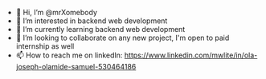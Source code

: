 - 👋 Hi, I’m @mrXomebody
- 👀 I’m interested in backend web development
- 🌱 I’m currently learning backend web development
- 💞️ I’m looking to collaborate on any new project, I'm open to paid internship as well
- 📫 How to reach me on linkedIn: https://www.linkedin.com/mwlite/in/ola-joseph-olamide-samuel-530464186

<!---
mrXomebody/mrXomebody is a ✨ special ✨ repository because its `README.md` (this file) appears on your GitHub profile.
You can click the Preview link to take a look at your changes.
--->
